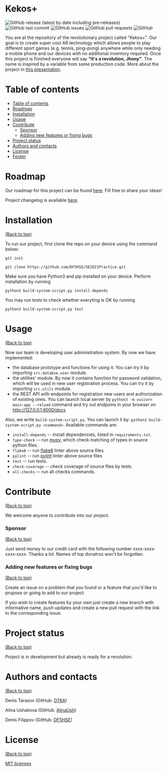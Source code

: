 # Kekos+

![GitHub release (latest by date including pre-releases)](https://img.shields.io/github/v/release/DF5HSE/SE2021Practice?include_prereleases)
![GitHub last commit](https://img.shields.io/github/last-commit/DF5HSE/SE2021Practice)
![GitHub issues](https://img.shields.io/github/issues-raw/DF5HSE/SE2021Practice)
![GitHub pull requests](https://img.shields.io/github/issues-pr/DF5HSE/SE2021Practice)
![GitHub](https://img.shields.io/github/license/DF5HSE/SE2021Practice)

You are at the repository of the revolutionary project called "Kekos+". Our goal is to create super cool AR technology which allows people to play different sport games (e.g. tennis, ping-pong) anywhere while only needing a mobile phone and our devices with no additional inventory required. Once this project is finished everyone will say **"It's a revolution, Jhony"**. The name is inspired by a variable from some production code. More about the project in [this presentation](https://docs.google.com/presentation/d/1MCz6UrpTSqI-dBRKP3hgpjwFdbOWcO_p6LlD_ICNgVc/edit?usp=sharing).


# Table of contents

- [Table of contents](#table-of-contents)
- [Roadmap](#roadmap)
- [Installation](#installation)
- [Usage](#usage)
- [Contribute](#contribute)
    - [Sponsor](#sponsor)
    - [Adding new features or fixing bugs](#adding-new-features-or-fixing-bugs)
- [Project status](#project-status)
- [Authors and contacts](#authors-and-contacts)
- [License](#license)
- [Footer](#footer)

# Roadmap
Our roadmap for this project can be found [here](https://github.com/DF5HSE/SE2021Practice/projects/1). Fill free to share your ideas! 

Project changelog is available [here](https://github.com/DF5HSE/SE2021Practice/blob/readme/CHANGELOG.md).

# Installation
[(Back to top)](#table-of-contents)

To run our project, first clone the repo on your device using the command below:

`git init`

`git clone https://github.com/DF5HSE/SE2021Practice.git`

Make sure you have Python3 and pip installed on your device. Perform installation by running 

`python3 build-system-script.py install-depends`

You may run tests to check whether everyting is OK by running

`python3 build-system-script.py test`

# Usage
[(Back to top)](#table-of-contents)

Now our team is developing user administration system. By now we have implemented:
- the database prototype and functions for using it. You can try it by
importing `src.databse.user` module.
- the utilities' module. By now it contains function for password validation,
which will be used in new user registration process. You can try it by
importing `src.utils` module.
- the REST API with endpoints for registration new users and authorization
of existing ones. You can launch local server by `python3 -m uvicorn main:app --reload`
command and try out endpoins in your browser on http://127.0.0.1:8000/docs

Also, we write `build-system-script.py`. You can launch it by:
`python3 build-system-script.py <command>`. Available commands are:
- `install-depends` -- install dependencies, listed in `requirements.txt`.
- `type-check` -- run [mypy](https://mypy.readthedocs.io/en/stable/), which check matching
of types in source python files.
- `flake8` -- run [flake8](https://flake8.pycqa.org/en/latest/index.html) linter above source files
- `pylint` -- run [pylint](https://www.pylint.org/) linter above source files
- `test` -- run tests.
- `check-coverage` -- check coverage of source files by tests.
- `all-checks` -- run all checks commands.

# Contribute
[(Back to top)](#table-of-contents)

We welcome anyone to contribute into our project.

### Sponsor
[(Back to top)](#table-of-contents)

Just send money to our credit card with the following number xxxx-xxxx-xxxx-xxxx. Thanks a lot. Names of top donatros won't be forgotten.

### Adding new features or fixing bugs
[(Back to top)](#table-of-contents)

Create an issue on a problem that you found or a feature that you'd like to prupose or going to add to our project. 

If you wish to create features by your own just create a new branch with informative name, push updates and create a new pull request with the link to the corresponding issue.

# Project status
[(Back to top)](#table-of-contents)

Project is in development but already is ready for a revolution.

# Authors and contacts
[(Back to top)](#table-of-contents)

Denis Tarasov (GitHub: [DT6A](https://github.com/DT6A))

Alina Ushakova (GitHub: [AlinaUsh](https://github.com/AlinaUsh))

Denis Filippov (GitHub: [DF5HSE](https://github.com/DF5HSE))

# License
[(Back to top)](#table-of-contents)

[MIT licenses](https://opensource.org/licenses/MIT)
